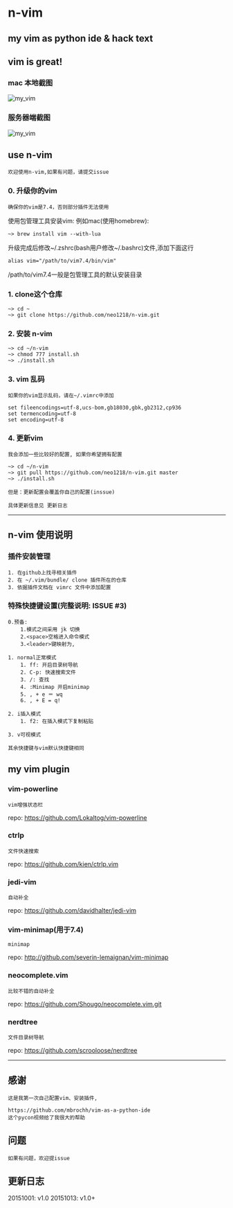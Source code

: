 # n-vim
## my vim as python ide & hack text

## vim is great!
### mac 本地截图
![my_vim](http://7xj431.com1.z0.glb.clouddn.com/屏幕快照%202015-09-18%20上午11.03.55.png) <br/>

### 服务器端截图
![my_vim](http://7xj431.com1.z0.glb.clouddn.com/屏幕快照%202015-09-24%20上午12.45.15.png) <br/>

## use n-vim

    欢迎使用n-vim,如果有问题，请提交issue

### 0. 升级你的vim

    确保你的vim是7.4，否则部分插件无法使用

使用包管理工具安装vim: 例如mac(使用homebrew):

    ~> brew install vim --with-lua

升级完成后修改~/.zshrc(bash用户修改~/.bashrc)文件,添加下面这行

    alias vim="/path/to/vim7.4/bin/vim"

/path/to/vim7.4一般是包管理工具的默认安装目录

### 1. clone这个仓库

    ~> cd ~
    ~> git clone https://github.com/neo1218/n-vim.git

### 2. 安装 n-vim

    ~> cd ~/n-vim
    ~> chmod 777 install.sh
    ~> ./install.sh

### 3. vim 乱码

    如果你的vim显示乱码，请在~/.vimrc中添加

    set fileencodings=utf-8,ucs-bom,gb18030,gbk,gb2312,cp936
    set termencoding=utf-8
    set encoding=utf-8

### 4. 更新vim

    我会添加一些比较好的配置, 如果你希望拥有配置

    ~> cd ~/n-vim
    ~> git pull https://github.com/neo1218/n-vim.git master
    ~> ./install.sh

    但是：更新配置会覆盖你自己的配置(inssue)

    具体更新信息见 更新日志

<hr/>

## n-vim 使用说明
### 插件安装管理

    1. 在github上找寻相关插件
    2. 在 ~/.vim/bundle/ clone 插件所在的仓库
    3. 依据插件文档在 vimrc 文件中添加配置

### 特殊快捷键设置(完整说明: ISSUE #3)

    0.预备:
        1.模式之间采用 jk 切换
        2.<space>空格进入命令模式
        3.<leader>键映射为,

    1. normal正常模式
        1. ff: 开启目录树导航
        2. C-p: 快速搜索文件
        3. /: 查找
        4. :Minimap 开启minimap
        5. , + e ＝ wq
        6. , + E = q!

    2. i插入模式
        1. f2: 在插入模式下复制粘贴

    3. v可视模式

    其余快捷键与vim默认快捷键相同

## my vim plugin

### vim-powerline

    vim增强状态栏

repo: https://github.com/Lokaltog/vim-powerline <br/>

### ctrlp

    文件快速搜索

repo: https://github.com/kien/ctrlp.vim <br/>


### jedi-vim

    自动补全

repo: https://github.com/davidhalter/jedi-vim <br/>


### vim-minimap(用于7.4)

    minimap

repo: http://github.com/severin-lemaignan/vim-minimap <br/>


### neocomplete.vim

    比较不错的自动补全

repo:  https://github.com/Shougo/neocomplete.vim.git <br/>

### nerdtree

    文件目录树导航

repo: https://github.com/scrooloose/nerdtree <br/>

<hr/>

## 感谢

    这是我第一次自己配置vim、安装插件,

    https://github.com/mbrochh/vim-as-a-python-ide
    这个pycon视频给了我很大的帮助

## 问题

    如果有问题，欢迎提issue

## 更新日志
20151001: v1.0
20151013: v1.0+
